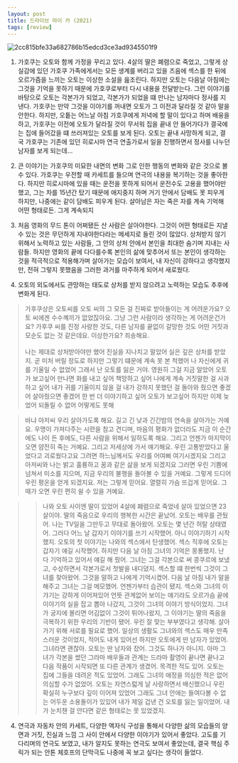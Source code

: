 ```yaml
---
layout: post
title: 드라이브 마이 카 (2021)
tags: [review]
---
```


![2cc815bfe33a682786b15edcd3ce3ad9345501f9](https://user-images.githubusercontent.com/50545088/156118736-36e89c7b-0d34-4795-b4e9-5c649cb8277e.jpeg)

1. 가호쿠는 오토와 함께 가정을 꾸리고 있다. 4살의 딸은 폐렴으로 죽었고, 그렇게 상실감에 있던 가호쿠 가족에게서는 모든 생계를 버리고 있을 즈음에 섹스를 한 뒤에 오르가즘을 느끼는 오토는 이상한 소설을 읊조린다. 하지만 오토는 다음날 아침에는 그것을 기억을 못하기 때문에 가호쿠로부터 다시 내용을 전달받는다. 그런 이야기를 바탕으로 오토는 각본가가 되었고, 각본가가 되었을 떄 만나는 남자마다 정사를 지낸다. 가호쿠는 만약 그것을 이야기를 꺼내면 오토가 그 이전과 달라질 것 같아 말을 안한다. 하지만, 오톹는 어느날 아침 가호쿠에게 저녁에 할 말이 있다고 하며 배웅을 하고, 가호쿠는 이전에 오토가 달라질 것이 무서워 집을 끝내 안 들어가다가 결국에는 집에 들어갔을 떄 쓰러져있는 오토를 보게 된다. 오토는 끝내 사망하게 되고, 결국 가호쿠는 기존에 있던 히로시마 연극 연출가로서 일을 진행하면서 정사를 나누던 남자를 보게 되는데...

2. 큰 이야기는 가호쿠의 미묘한 내면의 변화 그로 인한 행동의 변화와 같은 것으로 볼 수 있다. 가호쿠는 우전할 때 카세트를 들으며 연극의 내용을 복기하는 것을 좋아한다. 하지만 히로시마에 있을 때는 운전을 못하게 되어서 운전수도 고용을 했어야만 했고, 그는 차를 15년간 탔기 때문에 애지중지 하며 거기 안에서 담배도 못 피우게 하지만, 나중에는 같이 담배도 피우게 된다. 살아남은 자는 죽은 자를 계속 기억해 어떤 형태로든. 그게 계속되지 

3. 처음 영화의 무드 톤이 어쩌됐든 산 사람은 살아야한다. 그것이 어떤 형태로든 지낼 수 있는 것은 무던하게 지내야한다라는 메세지로 들린 것이 많았다. 상처받지 않기 위해서 노력하고 있는 사람들, 그 안의 상처 안에서 본인을 최대한 숨기며 지내는 사람들. 하지만 영화의 끝에 다다를수록 본인의 삶에 맞추어서 또는 본인이 생각하는 것을 적극적으로 적용해가며 살아가는 모습이 보여서, 내 자신이 강하다고 생각했지만, 전혀 그렇지 못했음을 그러한 과거를 마주하게 되어서 새로웠다. 

3. 오토의 외도에서도 관망하는 태도로 상처를 받지 않으려고 노력하는 모습도 추후에 변화게 된다. 

> 가후쿠상은 오토씨를 오토 씨의 그 모든 걸 진짜로 받아들이는 게 어려운가요? 오토 씨에겐 수수꼐끼가 없었잖아요. 그냥 그런 사람이라 생각하는 게 어려운건가요? 가후쿠 씨를 진정 사랑한 것도, 다른 남자를 끝없이 갈망한 것도 어떤 거짓과 모순도 없는 것 같은데요. 이상한가요? 죄송해요. <br><br> 나는 제대로 상처받아야만 했어 진실을 지나치고 말았어 실은 깊은 상처를 받았지. 곧 미처 버릴 정도로 하지만 그렇기 떄문에 계속 못 본 척했어 나 자신에게 귀를 기울일 수 없었어 그래서 난 오토를 잃은 거야. 영원히 그걸 지금 알았어 오토가 보고싶어 만나면 화를 내고 싶어 책망하고 싶어 나에게 계속 거짓말한 걸 사과하고 싶어 내가 귀를 기울이지 않을 걸 내가 강하지 못했던 걸 돌아와 줬으면 좋겠어 살아줬으면 좋겠어 한 번 더 이야기하고 싶어 오토가 보고싶어 하지만 이제 늦었어 되돌릴 수 없어 어떻게도 못해 

> 바냐 아저씨 우리 살아가도록 해요. 길고 긴 낮과 긴긴밤의 연속을 살아가는 거예요. 우명이 가져다주는 시련을 참고 견디며, 마음의 평화가 없더라도 지금 이 순간에도 나이 든 후에도, 다른 사람을 위해서 일하도록 해요. 그리고 언젠가 마지막이 오면 얌전히 죽는 거예요. 그리고 저세상에 가서 얘기해요. 우린 고통받았다고 울었다고 괴로웠다고요 그려면 하느님께서도 우리를 어여삐 여기시겠지요 그리고 아저씨와 나는 밝고 훌륭하고 꿈과 같은 삶을 보게 되겠지요 그러면 우린 기쁨에 넘쳐서 미소를 지으며, 지금 우리의 불행을 돌아볼 수 있을 거예요. 그렇게 드디어 우린 평온을 얻게 되겠지요. 저는 그렇게 믿어요. 열렬히 가슴 뜨겁게 믿어요. 그때가 오면 우린 편히 쉴 수 있을 거예요. 

>> 나와 오토 사이엔 딸이 있었어 4살에 폐렴으로 죽었네 살아 있었으면 23살이야. 딸의 죽음으로 우리의 행복한 시간은 끝났어. 오토는 배우를 관뒀어. 나는 TV일을 그만두고 무대로 돌아왔어. 오토는 몇 년간 허탈 상태였어. 그러다 어느 날 갑자기 이야기를 쓰기 시작했어. 아니 이야기하기 시작했지. 오토의 첫 이야기는 나와의 섹스에서 탄생했어. 섹스 직후에 오토는 갑자기 얘길 시작했어. 하지만 다음 날 아침 그녀의 기억은 몽롱했지. 난 다 기억하고 있어서 얘길 해 줬어. 그녀는 그걸 각본으로 써 콩쿠르에 보냈고, 수상하면서 각본가로서 첫발을 내디뎠지. 섹스할 떄 한번씩 그것이 그녀를 찾아왔어. 그것을 말하고 나에게 기억시켰어. 다음 날 아침 내가 말을 해주고 그녀는 그걸 메모했어. 언젠가부터 습관이 됐지. 섹스와 그녀의 이갸기는 강하게 이어져있어 언뜻 관계없어 보이는 얘기라도 오르가슴 끝에 이야기의 실을 잡고 뽑아 나갔지, 그것이 그녀의 이야기 방식이었지. 그녀가 궁지에 몰리면 어김없이 그것이 튀어나왔지, 그 이야기는 딸의 죽음을 극복하기 위한 우리의 기반이 됐어. 우린 잘 맞는 부부였다고 생각해. 살아가기 위해 서로를 필요로 했어. 일상의 생활도 그녀와의 섹스도 매우 만족스러운 것이었지, 적어도 내게 있어선 하지만 오토에게 딴 남자가 있었어. 그녀라면 괜찮아. 오토는 딴 남자와 잤어. 그것도 하나가 아니지. 아마 그녀가 각본을 썼던 그라마 배우들과 관계는 드라마 촬영이 끝나면 끝나고 다음 작품이 시작되면 또 다른 관계가 생겼어. 목격한 적도 있어. 오토는 집에 그들을 데려온 적도 있었어. 그래도 그녀의 애정을 의심한 적은 없어 의심할 수가 없었어. 오토는 자연스럷게 날 사랑하면서 배신했으니 우린 확실히 누구보다 깊이 이어져 있었어 그래도 그녀 안에는 들여다볼 수 없는 어두운 소용돌이가 있있어 내가 제일 겁낸 건 오토를 잃는 일이었어. 내가 눈치챈 걸 안다면 같은 형태로는 못 있었겠지. 

4. 연극과 자동차 안의 카세트, 다양한 액자식 구성을 통해서 다양한 삶의 모습들의 양면과 거짓, 진실과 느낌 그 사이 안에서 다양한 이야기가 있어서 좋았다. 고도를 기다리며의 연극도 보였고, 내가 알지도 못하는 연극도 보여서 좋았는데, 결국 핵심 주릭가 되는 안톤 체호프의 단막극도 나중에 꼭 보고 싶다는 생각이 들었다. 